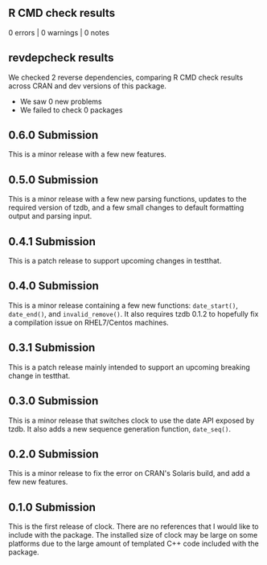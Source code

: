 ## R CMD check results

0 errors | 0 warnings | 0 notes

## revdepcheck results

We checked 2 reverse dependencies, comparing R CMD check results across CRAN and dev versions of this package.

 * We saw 0 new problems
 * We failed to check 0 packages
 
## 0.6.0 Submission

This is a minor release with a few new features.
 
## 0.5.0 Submission

This is a minor release with a few new parsing functions, updates to the
required version of tzdb, and a few small changes to default formatting output
and parsing input.
 
## 0.4.1 Submission

This is a patch release to support upcoming changes in testthat.
 
## 0.4.0 Submission

This is a minor release containing a few new functions: `date_start()`, `date_end()`, and `invalid_remove()`. It also requires tzdb 0.1.2 to hopefully fix a compilation issue on RHEL7/Centos machines.

## 0.3.1 Submission

This is a patch release mainly intended to support an upcoming breaking change in testthat.

## 0.3.0 Submission

This is a minor release that switches clock to use the date API exposed by tzdb. It also adds a new sequence generation function, `date_seq()`.

## 0.2.0 Submission

This is a minor release to fix the error on CRAN's Solaris build, and add a few new features.

## 0.1.0 Submission

This is the first release of clock. There are no references that I would like to include with the package. The installed size of clock may be large on some platforms due to the large amount of templated C++ code included with the package.
